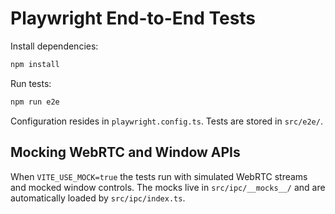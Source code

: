 # Playwright End-to-End Tests

Install dependencies:
```bash
npm install
```

Run tests:
```bash
npm run e2e
```

Configuration resides in `playwright.config.ts`. Tests are stored in `src/e2e/`.

## Mocking WebRTC and Window APIs

When `VITE_USE_MOCK=true` the tests run with simulated WebRTC streams and mocked window controls. The mocks live in `src/ipc/__mocks__/` and are automatically loaded by `src/ipc/index.ts`.

